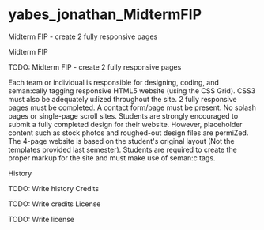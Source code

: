 # yabes_jonathan_MidtermFIP
 Midterm FIP - create 2 fully responsive pages

Midterm FIP

TODO: Midterm FIP - create 2 fully responsive pages

Each team or individual is responsible for designing, coding, and seman:cally tagging responsive HTML5 website (using the CSS Grid). CSS3 must also be adequately u:lized throughout the site. 2 fully responsive pages must be completed. A contact form/page must be present. No splash pages or single-page scroll sites.
Students are strongly encouraged to submit a fully completed design for their website. However, placeholder content such as stock photos and roughed-out design files are permiZed.
The 4-page website is based on the student's original layout (Not the templates provided last semester). Students are required to create the proper markup for the site and must make use of seman:c tags.


History

TODO: Write history
Credits

TODO: Write credits
License

TODO: Write license